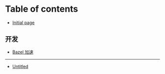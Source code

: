 # Table of contents

* [Initial page](README.md)

## 开发

* [Bazel 加速](kai-fa/bazel-jia-su.md)

---

* [Untitled](untitled.md)

